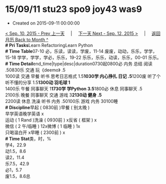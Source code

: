 # 15/09/11 stu23 spo9 joy43 was9

* Created on 2015-09-11 00:00:00

[&lt; Sep. 10, 2015 - Prev 上一天](d10.md)     \|     [下一天 Next - Sep. 12, 2015 &gt;](d12.md)     \|     [返回月历 Back to Month ^](index.md)   
**\# Pri Tasks**Learn RefactoringLearn Python  
**\# Time Table**07-10 必，乐读，读读，学废，11-14 废废，动动，乐乐，学学，15-18 学学，学学，学必，乐乐，19-22 乐乐，乐乐，动读，乐乐，00-01 乐乐。  
**\# Time Detail**end\_time\|type\|desc\|duration0730起0800必 内务 总结 阅读 .50830乐 交通 玩《deemo》 .5  
1000读 交通 早餐 听书 思考日志格式 1.5**1030学 内心挣扎 日记 .5**1200废 听了个听不懂的分享 1.5**1300动 羽毛球 1**  
1400乐 午餐 同事聊天 1**1730学 学Python 3.5**1800必 休息 同事聊天 .5  
2100乐 晚餐 同事聊天 交通 游戏 3**2130动 健身 .5**  
2200读 休息 洗澡 听书 内务 .50100乐 游戏 内务 30100睡  
**\# Discipline**早起 \( 0830前 \)早餐 \( 别太晚 \)  
早学英语晚学英语 x  
运动 \( 1 Rand \)洗澡 \( 0930前 \) x反省 \( 框架 \) x  
微信 \( 2 午/临睡 \) 12x微博 \( 1 临睡 \) 1x  
只喝温白开 x早睡 \( 2300前 \) x  
**\# Time Stat**类，时，%  
学4，22.9  
动1.5，8.6  
读2，11.4  
乐7.5，42.9  
必1，5.7  
废1.5，8.6总

